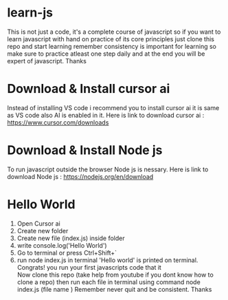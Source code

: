 # learn-js
This is not just a code, it's a complete course of javascript so if you want to learn javascript with hand on practice of its core principles just clone this repo and start learning remember consistency is important for learning so make sure to practice atleast one step daily and at the end you will be expert of javascript. Thanks
# Download & Install cursor ai
Instead of installing VS code i recommend you to install cursor ai it is same as VS code also AI is enabled in it.
Here is link to download  cursor ai :  https://www.cursor.com/downloads
# Download & Install Node js
To run javascript outside the browser Node js is nessary.
Here is link to download  Node js : https://nodejs.org/en/download
# Hello World
1. Open Cursor ai
2. Create new folder
3. Create new file (index.js) inside folder
4. write console.log('Hello World')
5. Go to terminal or press Ctrl+Shift+`
6. run node index.js in terminal
'Hello world' is printed on terminal. 
Congrats! you run your first javascripts code that it    
Now clone this repo (take help from youtube if you dont know how to clone a repo) then run each file in terminal using command node index.js (file name ) 
Remember never quit and be consistent. Thanks




